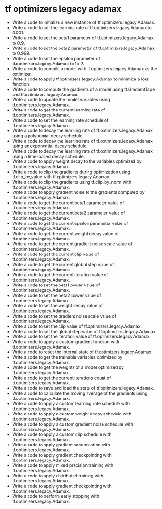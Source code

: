 # tf optimizers legacy adamax

- Write a code to initialize a new instance of tf.optimizers.legacy.Adamax.
- Write a code to set the learning rate of tf.optimizers.legacy.Adamax to 0.001.
- Write a code to set the beta1 parameter of tf.optimizers.legacy.Adamax to 0.9.
- Write a code to set the beta2 parameter of tf.optimizers.legacy.Adamax to 0.999.
- Write a code to set the epsilon parameter of tf.optimizers.legacy.Adamax to 1e-7.
- Write a code to compile a model with tf.optimizers.legacy.Adamax as the optimizer.
- Write a code to apply tf.optimizers.legacy.Adamax to minimize a loss function.
- Write a code to compute the gradients of a model using tf.GradientTape and tf.optimizers.legacy.Adamax.
- Write a code to update the model variables using tf.optimizers.legacy.Adamax.
- Write a code to get the current learning rate of tf.optimizers.legacy.Adamax.
- Write a code to set the learning rate schedule of tf.optimizers.legacy.Adamax.
- Write a code to decay the learning rate of tf.optimizers.legacy.Adamax using a polynomial decay schedule.
- Write a code to decay the learning rate of tf.optimizers.legacy.Adamax using an exponential decay schedule.
- Write a code to decay the learning rate of tf.optimizers.legacy.Adamax using a time-based decay schedule.
- Write a code to apply weight decay to the variables optimized by tf.optimizers.legacy.Adamax.
- Write a code to clip the gradients during optimization using tf.clip_by_value with tf.optimizers.legacy.Adamax.
- Write a code to clip the gradients using tf.clip_by_norm with tf.optimizers.legacy.Adamax.
- Write a code to apply gradient noise to the gradients computed by tf.optimizers.legacy.Adamax.
- Write a code to get the current beta1 parameter value of tf.optimizers.legacy.Adamax.
- Write a code to get the current beta2 parameter value of tf.optimizers.legacy.Adamax.
- Write a code to get the current epsilon parameter value of tf.optimizers.legacy.Adamax.
- Write a code to get the current weight decay value of tf.optimizers.legacy.Adamax.
- Write a code to get the current gradient noise scale value of tf.optimizers.legacy.Adamax.
- Write a code to get the current clip value of tf.optimizers.legacy.Adamax.
- Write a code to get the current global step value of tf.optimizers.legacy.Adamax.
- Write a code to get the current iteration value of tf.optimizers.legacy.Adamax.
- Write a code to set the beta1 power value of tf.optimizers.legacy.Adamax.
- Write a code to set the beta2 power value of tf.optimizers.legacy.Adamax.
- Write a code to set the weight decay value of tf.optimizers.legacy.Adamax.
- Write a code to set the gradient noise scale value of tf.optimizers.legacy.Adamax.
- Write a code to set the clip value of tf.optimizers.legacy.Adamax.
- Write a code to set the global step value of tf.optimizers.legacy.Adamax.
- Write a code to set the iteration value of tf.optimizers.legacy.Adamax.
- Write a code to apply a custom gradient function with tf.optimizers.legacy.Adamax.
- Write a code to reset the internal state of tf.optimizers.legacy.Adamax.
- Write a code to get the trainable variables optimized by tf.optimizers.legacy.Adamax.
- Write a code to get the weights of a model optimized by tf.optimizers.legacy.Adamax.
- Write a code to get the current iterations count of tf.optimizers.legacy.Adamax.
- Write a code to save and load the state of tf.optimizers.legacy.Adamax.
- Write a code to calculate the moving average of the gradients using tf.optimizers.legacy.Adamax.
- Write a code to apply a custom learning rate schedule with tf.optimizers.legacy.Adamax.
- Write a code to apply a custom weight decay schedule with tf.optimizers.legacy.Adamax.
- Write a code to apply a custom gradient noise schedule with tf.optimizers.legacy.Adamax.
- Write a code to apply a custom clip schedule with tf.optimizers.legacy.Adamax.
- Write a code to apply gradient accumulation with tf.optimizers.legacy.Adamax.
- Write a code to apply gradient checkpointing with tf.optimizers.legacy.Adamax.
- Write a code to apply mixed precision training with tf.optimizers.legacy.Adamax.
- Write a code to apply distributed training with tf.optimizers.legacy.Adamax.
- Write a code to apply gradient checkpointing with tf.optimizers.legacy.Adamax.
- Write a code to perform early stopping with tf.optimizers.legacy.Adamax.